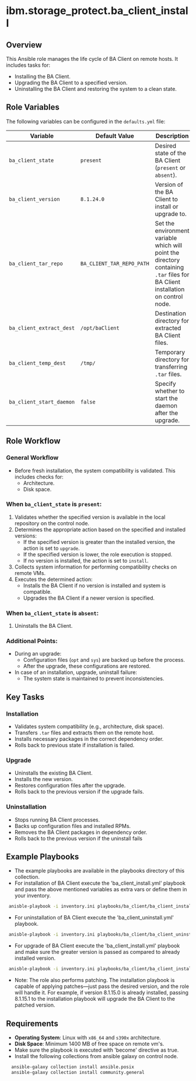 # ibm.storage_protect.ba_client_install

## Overview
This Ansible role manages the life cycle of BA Client on remote hosts. It includes tasks for:
- Installing the BA Client.
- Upgrading the BA Client to a specified version.
- Uninstalling the BA Client and restoring the system to a clean state.

## Role Variables
The following variables can be configured in the `defaults.yml` file:

| Variable                | Default Value             | Description                                                                                                                     |
|-------------------------|---------------------------|---------------------------------------------------------------------------------------------------------------------------------|
| `ba_client_state`       | `present`                 | Desired state of the BA Client (`present` or `absent`).                                                                         |
| `ba_client_version`     | `8.1.24.0`                | Version of the BA Client to install or upgrade to.                                                                              |
| `ba_client_tar_repo`    | `BA_CLIENT_TAR_REPO_PATH` | Set the environment variable which will point the directory containing `.tar` files for BA Client installation on control node. |
| `ba_client_extract_dest`| `/opt/baClient`           | Destination directory for extracted BA Client files.                                                                            |
| `ba_client_temp_dest`   | `/tmp/`                   | Temporary directory for transferring `.tar` files.                                                                              |
| `ba_client_start_daemon`   | `false`                   | Specify whether to start the daemon after the upgrade.                                                                          |

## Role Workflow
### General Workflow
- Before fresh installation, the system compatibility is validated. This includes checks for:
  - Architecture.
  - Disk space.

### When `ba_client_state` is `present`:
1. Validates whether the specified version is available in the local repository on the control node.
2. Determines the appropriate action based on the specified and installed versions:
   - If the specified version is greater than the installed version, the action is set to `upgrade`.
   - If the specified version is lower, the role execution is stopped.
   - If no version is installed, the action is set to `install`.
3. Collects system information for performing compatibility checks on remote VMs.
4. Executes the determined action:
   - Installs the BA Client if no version is installed and system is compatible.
   - Upgrades the BA Client if a newer version is specified.

### When `ba_client_state` is `absent`:
1. Uninstalls the BA Client.

### Additional Points:
- During an upgrade:
  - Configuration files (`opt` and `sys`) are backed up before the process.
  - After the upgrade, these configurations are restored.
- In case of an installation, upgrade, uninstall failure:
  - The system state is maintained to prevent inconsistencies.

## Key Tasks
### Installation
- Validates system compatibility (e.g., architecture, disk space).
- Transfers `.tar` files and extracts them on the remote host.
- Installs necessary packages in the correct dependency order.
- Rolls back to previous state if installation is failed.

### Upgrade
- Uninstalls the existing BA Client.
- Installs the new version.
- Restores configuration files after the upgrade.
- Rolls back to the previous version if the upgrade fails.

### Uninstallation
- Stops running BA Client processes.
- Backs up configuration files and installed RPMs.
- Removes the BA Client packages in dependency order.
- Rolls back to the previous version if the uninstall fails

## Example Playbooks
- The example playbooks are available in the playbooks directory of this collection.
- For installation of BA Client execute the 'ba_client_install.yml' playbook and pass the above mentioned variables as extra vars or define them in your inventory.
```bash
 anisble-playbook -i inventory.ini playbooks/ba_client/ba_client_install.yml --extra-vars '{"target_hosts": "group1", "ba_client_state": "present", "ba_client_version": "8.1.24.0", "ba_client_tar_repo": "/path/to/repo"}'
```
- For uninstallation of BA Client execute the 'ba_client_uninstall.yml' playbook.
```bash
 anisble-playbook -i inventory.ini playbooks/ba_client/ba_client_uninstall.yml --extra-vars '{"target_hosts": "group1"}'
```
- For upgrade of BA Client execute the 'ba_client_install.yml' playbook and make sure the greater version is passed as compared to already installed version.
```bash
 anisble-playbook -i inventory.ini playbooks/ba_client/ba_client_install.yml --extra-vars '{"target_hosts": "group1", "ba_client_state": "present", "ba_client_version": "8.1.25.0", "ba_client_tar_repo": "/path/to/repo"}'
```
- Note: The role also performs patching. The installation playbook is capable of applying patches—just pass the desired version, and the role will handle it. For example, if version 8.1.15.0 is already installed, passing 8.1.15.1 to the installation playbook will upgrade the BA Client to the patched version.
## Requirements
- **Operating System**: Linux with `x86_64` and `s390x` architecture.
- **Disk Space**: Minimum 1400 MB of free space on remote vm's.
- Make sure the playbook is executed with 'become' directive as true.
- Install the following collections from ansible galaxy on control node.
```bash
  ansible-galaxy collection install ansible.posix
  ansible-galaxy collection install community.general
```
